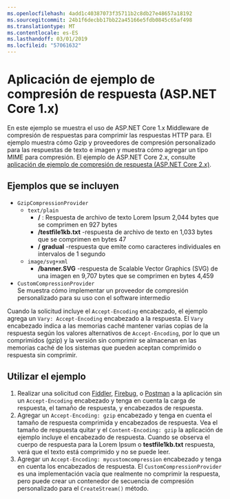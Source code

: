 ```yaml
---
ms.openlocfilehash: 4add1c40387073f35711b2c8db27e48657a18192
ms.sourcegitcommit: 24b1f6decbb17bb22a45166e5fdb0845c65af498
ms.translationtype: MT
ms.contentlocale: es-ES
ms.lasthandoff: 03/01/2019
ms.locfileid: "57061632"
---
```

# <a name="response-compression-sample-application-aspnet-core-1x"></a>Aplicación de ejemplo de compresión de respuesta (ASP.NET Core 1.x)

En este ejemplo se muestra el uso de ASP.NET Core 1.x Middleware de compresión de respuestas para comprimir las respuestas HTTP para. El ejemplo muestra cómo Gzip y proveedores de compresión personalizado para las respuestas de texto e imagen y muestra cómo agregar un tipo MIME para compresión. El ejemplo de ASP.NET Core 2.x, consulte [aplicación de ejemplo de compresión de respuesta (ASP.NET Core 2.x)](https://github.com/aspnet/Docs/tree/master/aspnetcore/performance/response-compression/samples/2.x).

## <a name="examples-in-this-sample"></a>Ejemplos que se incluyen

* `GzipCompressionProvider`
  * `text/plain`
    * **/** : Respuesta de archivo de texto Lorem Ipsum 2,044 bytes que se comprimen en 927 bytes
    * **/testfile1kb.txt** -respuesta de archivo de texto en 1,033 bytes que se comprimen en bytes 47
    * **/ gradual** -respuesta que emite como caracteres individuales en intervalos de 1 segundo
  * `image/svg+xml`
    * **/banner.SVG** -respuesta de Scalable Vector Graphics (SVG) de una imagen en 9,707 bytes que se comprimen en bytes 4,459
* `CustomCompressionProvider`<br>Se muestra cómo implementar un proveedor de compresión personalizado para su uso con el software intermedio

Cuando la solicitud incluye el `Accept-Encoding` encabezado, el ejemplo agrega un `Vary: Accept-Encoding` encabezado a la respuesta. El `Vary` encabezado indica a las memorias caché mantener varias copias de la respuesta según los valores alternativos de `Accept-Encoding`, por lo que un comprimidos (gzip) y la versión sin comprimir se almacenan en las memorias caché de los sistemas que pueden aceptan comprimido o respuesta sin comprimir.

## <a name="using-the-sample"></a>Utilizar el ejemplo

1. Realizar una solicitud con [Fiddler](http://www.telerik.com/fiddler), [Firebug](http://getfirebug.com/), o [Postman](https://www.getpostman.com/) a la aplicación sin un `Accept-Encoding` encabezado y tenga en cuenta la carga de respuesta, el tamaño de respuesta, y encabezados de respuesta.
1. Agregar un `Accept-Encoding: gzip` encabezado y tenga en cuenta el tamaño de respuesta comprimida y encabezados de respuesta. Vea el tamaño de respuesta quitar y el `Content-Encoding: gzip` la aplicación de ejemplo incluye el encabezado de respuesta. Cuando se observa el cuerpo de respuesta para la Lorem Ipsum o **testfile1kb.txt** respuesta, verá que el texto está comprimido y no se puede leer.
1. Agregar un `Accept-Encoding: mycustomcompression` encabezado y tenga en cuenta los encabezados de respuesta. El `CustomCompressionProvider` es una implementación vacía que realmente no comprimir la respuesta, pero puede crear un contenedor de secuencia de compresión personalizado para el `CreateStream()` método.
